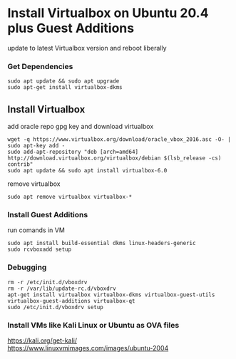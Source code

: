 # Install Virtualbox on Ubuntu 20.4 plus Guest Additions

update to latest Virtualbox version and reboot liberally

### Get Dependencies
```console
sudo apt update && sudo apt upgrade
sudo apt-get install virtualbox-dkms
```
## Install Virtualbox

add oracle repo gpg key and download virtualbox
```console
wget -q https://www.virtualbox.org/download/oracle_vbox_2016.asc -O- | sudo apt-key add -
sudo add-apt-repository "deb [arch=amd64] http://download.virtualbox.org/virtualbox/debian $(lsb_release -cs) contrib"
sudo apt update && sudo apt install virtualbox-6.0

```
remove virtualbox
```console
sudo apt remove virtualbox virtualbox-*
```

### Install Guest Additions

run comands in VM
```console
sudo apt install build-essential dkms linux-headers-generic 
sudo rcvboxadd setup
```

### Debugging
```console
rm -r /etc/init.d/vboxdrv
rm -r /var/lib/update-rc.d/vboxdrv 
apt-get install virtualbox virtualbox-dkms virtualbox-guest-utils virtualbox-guest-additions virtualbox-qt
sudo /etc/init.d/vboxdrv setup
```

### Install VMs like Kali Linux or Ubuntu as OVA files
https://kali.org/get-kali/  
https://www.linuxvmimages.com/images/ubuntu-2004

